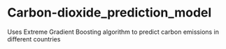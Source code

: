 # Carbon-dioxide_prediction_model
Uses Extreme Gradient Boosting algorithm to predict carbon emissions in different countries
